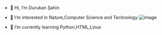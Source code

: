 - 👋 Hi, I’m Durukan Şahin
- 👀 I’m interested in Nature,Computer Science and Technology ![image](https://github.com/durukansahin/durukansahin/assets/156955364/0c809f09-6f63-4cd7-b615-b2e34d1ca8c0)

- 🌱 I’m currently learning Python,HTML,Linux


<!---
durukansahin/durukansahin is a ✨ special ✨ repository because its `README.md` (this file) appears on your GitHub profile.
You can click the Preview link to take a look at your changes.
--->
